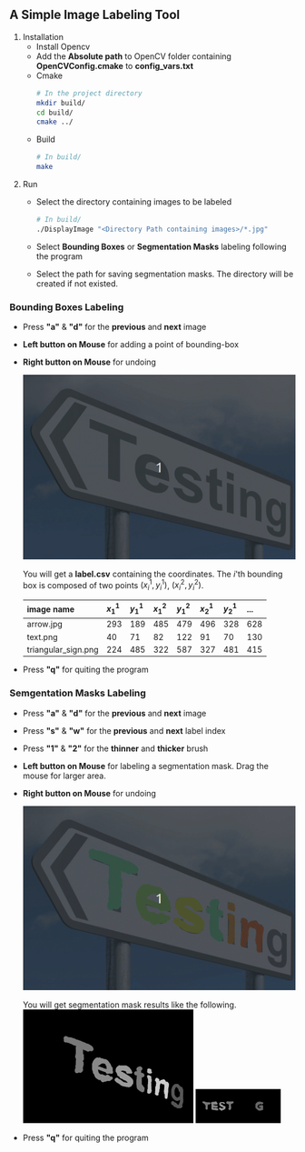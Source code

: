 ## A Simple Image Labeling Tool
1. Installation
    - Install Opencv
    - Add the **Absolute path** to OpenCV folder containing **OpenCVConfig.cmake** to **config_vars.txt**
    - Cmake
        ```bash
        # In the project directory
        mkdir build/
        cd build/
        cmake ../
        ```
    - Build
        ```bash
        # In build/
        make
        ```
2. Run
    - Select the directory containing images to be labeled
        ```bash
        # In build/
        ./DisplayImage "<Directory Path containing images>/*.jpg"
        ```
    - Select **Bounding Boxes** or **Segmentation Masks** labeling following the program

    - Select the path for saving segmentation masks. The directory will be created if not existed.

### Bounding Boxes Labeling
- Press **"a"** & **"d"** for the **previous** and **next** image
- **Left button on Mouse** for adding a point of bounding-box
- **Right button on Mouse** for undoing

    <img src=demo/bbox_fast.gif>

    You will get a **label.csv** containing the coordinates. The $i$'th bounding box is composed of two points $(x_i^1, y_i^1)$, $(x_i^2, y_i^2)$.
    
    image name | $x_1^1$ | $y_1^1$ | $x_1^2$ | $y_1^2$ | $x_2^1$ | $y_2^1$ | ...
    ---|---|---|---|---|---|---|---|
  arrow.jpg | 293 | 189 | 485 | 479 | 496 | 328 | 628 | 517 | 648 | 375 | 774 | 549 | 786 | 387 | 861 | 587 | 869 | 404 | 908 | 453 | 870 | 458 | 907 | 593 | 929 | 478 | 1025 | 626 | 1038 | 522 | 1128 | 694
  text.png | 40 | 71 | 82 | 122 | 91 | 70 | 130 | 124 | 135 | 71 | 174 | 123 | 180 | 70 | 221 | 121 | 250 | 71 | 290 | 122 | 297 | 71 | 342 | 122 | 348 | 68 | 399 | 123 | 405 | 67 | 450 | 124
  triangular_sign.png | 224 | 485 | 322 | 587 | 327 | 481 | 415 | 592 | 421 | 480 | 507 | 586 | 510 | 480 | 613 | 594


- Press **"q"** for quiting the program

### Semgentation Masks Labeling
- Press **"a"** & **"d"** for the **previous** and **next** image
- Press **"s"** & **"w"** for the **previous** and **next** label index
- Press **"1"** & **"2"** for the **thinner** and **thicker** brush
- **Left button on Mouse** for labeling a segmentation mask. Drag the mouse for larger area.
- **Right button on Mouse** for undoing

    <img src=demo/switch_images.gif>

    You will get segmentation mask results like the following.
    <img src=demo/arrow_mask.png width=300>
    <img src=demo/text_mask.png width=150>

- Press **"q"** for quiting the program